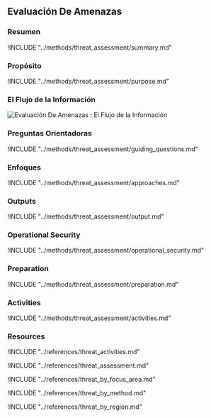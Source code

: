 ## Evaluación De Amenazas

### Resumen

!INCLUDE "../methods/threat_assessment/summary.md"

### Propósito

!INCLUDE "../methods/threat_assessment/purpose.md"

### El Flujo de la Información

![Evaluación De Amenazas : El Flujo de la Información](images/info_flows/threat_assessment.svg)

### Preguntas Orientadoras

!INCLUDE "../methods/threat_assessment/guiding_questions.md"

### Enfoques

!INCLUDE "../methods/threat_assessment/approaches.md"


### Outputs
!INCLUDE "../methods/threat_assessment/output.md"

### Operational Security
!INCLUDE "../methods/threat_assessment/operational_security.md"

### Preparation
!INCLUDE "../methods/threat_assessment/preparation.md"

### Activities
!INCLUDE "../methods/threat_assessment/activities.md"

### Resources
<div class="greybox">

!INCLUDE "../references/threat_activities.md"

!INCLUDE "../references/threat_assessment.md"

!INCLUDE "../references/threat_by_focus_area.md"

!INCLUDE "../references/threat_by_method.md"

!INCLUDE "../references/threat_by_region.md"
</div>

